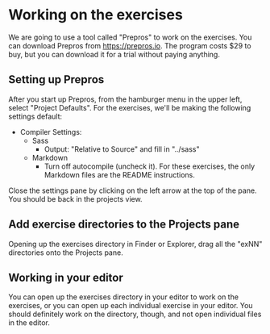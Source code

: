 # Working on the exercises

We are going to use a tool called "Prepros" to work on the exercises. You can download Prepros from https://prepros.io. The program costs $29 to buy, but you can download it for a trial without paying anything.

## Setting up Prepros

After you start up Prepros, from the hamburger menu in the upper left, select "Project Defaults". For the exercises, we'll be making the following settings default:

* Compiler Settings:
  * Sass
    * Output: "Relative to Source" and fill in "../sass"
  * Markdown
    * Turn off autocompile (uncheck it). For these exercises, the only Markdown files are the README instructions.

Close the settings pane by clicking on the left arrow at the top of the pane. You should be back in the projects view.

## Add exercise directories to the Projects pane

Opening up the exercises directory in Finder or Explorer, drag all the "exNN" directories onto the Projects pane.

## Working in your editor

You can open up the exercises directory in your editor to work on the exercises, or you can open up each individual exercise in your editor. You should definitely work on the directory, though, and not open individual files in the editor.
